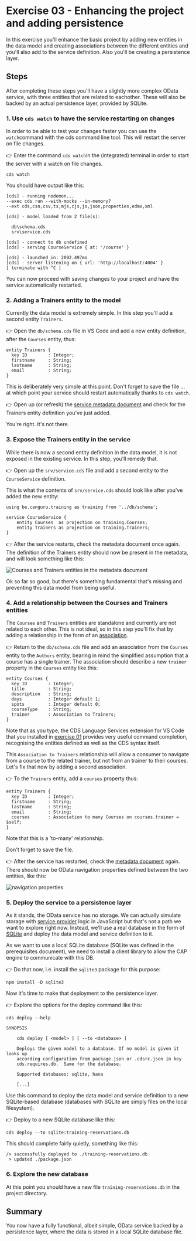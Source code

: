 # Exercise 03 - Enhancing the project and adding persistence

In this exercise you'll enhance the basic project by adding new entities in the data model and creating associations between the different entities and you'll also add to the service definition. Also you'll be creating a persistence layer.

## Steps

After completing these steps you'll have a slightly more complex OData service, with three entities that are related to eachother. These will also be backed by an actual persistence layer, provided by SQLite.

### 1. Use `cds watch` to have the service restarting on changes

In order to be able to test your changes faster you can use the `watch`command with the cds command line tool. This will restart the server on file changes.

:point_right: Enter the command `cds watch`in the (integrated) terminal in order to start the server with a watch on file changes.

```
cds watch
```

You should have output like this:

```
[cds] - running nodemon...
--exec cds run --with-mocks --in-memory?
--ext cds,csn,csv,ts,mjs,cjs,js,json,properties,edmx,xml

[cds] - model loaded from 2 file(s):

  db\schema.cds
  srv\service.cds

[cds] - connect to db undefined
[cds] - serving CourseService { at: '/course' }

[cds] - launched in: 2092.497ms
[cds] - server listening on { url: 'http://localhost:4004' }
[ terminate with ^C ]
```

You can now proceed with saving changes to your project and have the service automatically restarted.

### 2. Adding a Trainers entity to the model

Currently the data model is extremely simple. In this step you'll add a second entity `Trainers`.

:point_right: Open the `db/schema.cds` file in VS Code and add a new entity definition, after the `Courses` entity, thus:

```cds
entity Trainers {
  key ID        : Integer;
  firstname     : String;
  lastname      : String;
  email         : String;
}
```

This is deliberately very simple at this point. Don't forget to save the file ... at which point your service should restart automatically thanks to `cds watch`.

:point_right: Open up (or refresh) the [service metadata document](http://localhost:4004/catalog/$metadata) and check for the Trainers entity definition you've just added.

You're right. It's not there.

### 3. Expose the Trainers entity in the service

While there is now a second entity definition in the data model, it is not exposed in the existing service. In this step, you'll remedy that.

:point_right: Open up the `srv/service.cds` file and add a second entity to the `CourseService` definition.

This is what the contents of `srv/service.cds` should look like after you've added the new entity:

```cds
using be.canguru.training as training from '../db/schema';

service CourseService {
    entity Courses  as projection on training.Courses;
    entity Trainers as projection on training.Trainers; 
}
```

:point_right: After the service restarts, check the metadata document once again. The definition of the Trainers entity should now be present in the metadata, and will look something like this:

![Courses and Trainers entities in the metadata document](courses-trainers-metadata-document.png)

Ok so far so good, but there's something fundamental that's missing and preventing this data model from being useful.

### 4. Add a relationship between the Courses and Trainers entities

The `Courses` and `Trainers` entities are standalone and currently are not related to each other. This is not ideal, so in this step you'll fix that by adding a relationship in the form of an [association](https://cap.cloud.sap/docs/cds/cdl#associations).

:point_right: Return to the `db/schema.cds` file and add an association from the `Courses` entity to the `Authors` entity, bearing in mind the simplified assumption that a course has a single trainer. The association should describe a new `trainer` property in the `Courses` entity like this:

```cds
entity Courses {
  key ID        : Integer;
  title         : String;
  description   : String;
  days          : Integer default 1;
  spots         : Integer default 0;
  courseType    : String;
  trainer       : Association to Trainers;
}
```

Note that as you type, the CDS Language Services extension for VS Code that you installed in [exercise 01](../01/) provides very useful command completion, recognising the entities defined as well as the CDS syntax itself.

This `Association to Trainers` relationship will allow a consumer to navigate from a course to the related trainer, but not from an trainer to their courses. Let's fix that now by adding a second association.

:point_right: To the `Trainers` entity, add a `courses` property thus:

```cds
entity Trainers {
  key ID        : Integer;
  firstname     : String;
  lastname      : String;
  email         : String;
  courses       : Association to many Courses on courses.trainer = $self;
}
```

Note that this is a 'to-many' relationship.

Don't forget to save the file.

:point_right: After the service has restarted, check the [metadata document](http://localhost:4004/catalog/$metadata) again. There should now be OData navigation properties defined between the two entities, like this:

![navigation properties](navigation-properties.png)

### 5. Deploy the service to a persistence layer

As it stands, the OData service has no storage. We can actually simulate storage with [service provider](https://cap.cloud.sap/docs/guides/service-impl) logic in JavaScript but that's not a path we want to explore right now. Instead, we'll use a real database in the form of [SQLite](https://sqlite.org) and deploy the data model and service definition to it.

As we want to use a local SQLite database (SQLite was defined in the prerequisites document), we need to install a client library to allow the CAP engine to communicate with this DB.

:point_right: Do that now, i.e. install the `sqlite3` package for this purpose:

```
npm install -D sqlite3
```

Now it's time to make that deployment to the persistence layer.

:point_right: Explore the options for the deploy command like this:

```
cds deploy --help

SYNOPSIS

    cds deploy [ <model> ] [ --to <database> ]

    Deploys the given model to a database. If no model is given it looks up
    according configuration from package.json or .cdsrc.json in key
    cds.requires.db.  Same for the database.

    Supported databases: sqlite, hana

    [...]
```

Use this command to deploy the data model and service definition to a new SQLite-based database (databases with SQLite are simply files on the local filesystem).

:point_right: Deploy to a new SQLite database like this:

```
cds deploy --to sqlite:training-reservations.db
```

This should complete fairly quietly, something like this:

```
/> successfully deployed to ./training-reservations.db
 > updated ./package.json
```

### 6. Explore the new database

At this point you should have a new file `training-reservations.db` in the project directory.

## Summary

You now have a fully functional, albeit simple, OData service backed by a persistence layer, where the data is stored in a local SQLite database file.


